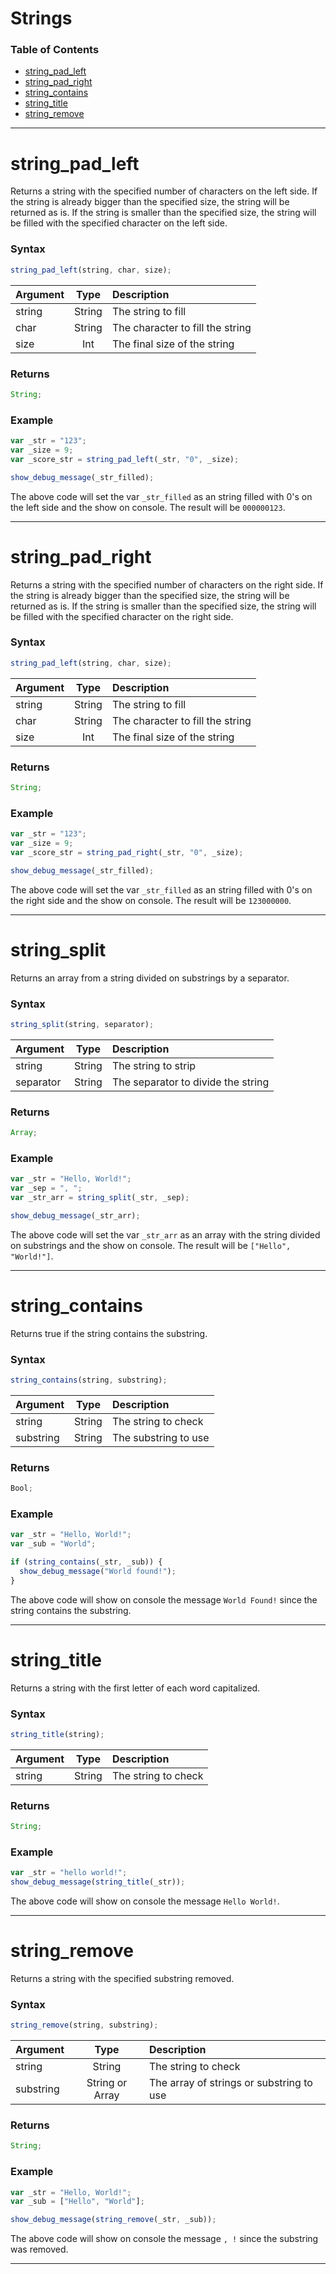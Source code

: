 # Strings

### Table of Contents

- [string_pad_left](#string_pad_left)
- [string_pad_right](#string_pad_right)
- [string_contains](#string_contains)
- [string_title](#string_title)
- [string_remove](#string_remove)

---

# string_pad_left

Returns a string with the specified number of characters on the left side. If the string is already bigger than the specified size, the string will be returned as is. If the string is smaller than the specified size, the string will be filled with the specified character on the left side.

### Syntax

```js
string_pad_left(string, char, size);
```

| Argument |  Type  | Description                      |
| :------- | :----: | :------------------------------- |
| string   | String | The string to fill               |
| char     | String | The character to fill the string |
| size     |  Int   | The final size of the string     |

### Returns

```js
String;
```

### Example

```js
var _str = "123";
var _size = 9;
var _score_str = string_pad_left(_str, "0", _size);

show_debug_message(_str_filled);
```

The above code will set the var `_str_filled` as an string filled with 0's on the left side and the show on console. The result will be `000000123`.

---

# string_pad_right

Returns a string with the specified number of characters on the right side. If the string is already bigger than the specified size, the string will be returned as is. If the string is smaller than the specified size, the string will be filled with the specified character on the right side.

### Syntax

```js
string_pad_left(string, char, size);
```

| Argument |  Type  | Description                      |
| :------- | :----: | :------------------------------- |
| string   | String | The string to fill               |
| char     | String | The character to fill the string |
| size     |  Int   | The final size of the string     |

### Returns

```js
String;
```

### Example

```js
var _str = "123";
var _size = 9;
var _score_str = string_pad_right(_str, "0", _size);

show_debug_message(_str_filled);
```

The above code will set the var `_str_filled` as an string filled with 0's on the right side and the show on console. The result will be `123000000`.

---

# string_split

Returns an array from a string divided on substrings by a separator.

### Syntax

```js
string_split(string, separator);
```

| Argument  |  Type  | Description                        |
| :-------- | :----: | :--------------------------------- |
| string    | String | The string to strip                |
| separator | String | The separator to divide the string |

### Returns

```js
Array;
```

### Example

```js
var _str = "Hello, World!";
var _sep = ", ";
var _str_arr = string_split(_str, _sep);

show_debug_message(_str_arr);
```

The above code will set the var `_str_arr` as an array with the string divided on substrings and the show on console. The result will be `["Hello", "World!"]`.

---

# string_contains

Returns true if the string contains the substring.

### Syntax

```js
string_contains(string, substring);
```

| Argument  |  Type  | Description          |
| :-------- | :----: | :------------------- |
| string    | String | The string to check  |
| substring | String | The substring to use |

### Returns

```js
Bool;
```

### Example

```js
var _str = "Hello, World!";
var _sub = "World";

if (string_contains(_str, _sub)) {
  show_debug_message("World found!");
}
```

The above code will show on console the message `World Found!` since the string contains the substring.

---

# string_title

Returns a string with the first letter of each word capitalized.

### Syntax

```js
string_title(string);
```

| Argument |  Type  | Description         |
| :------- | :----: | :------------------ |
| string   | String | The string to check |

### Returns

```js
String;
```

### Example

```js
var _str = "hello world!";
show_debug_message(string_title(_str));
```

The above code will show on console the message `Hello World!`.

---

# string_remove

Returns a string with the specified substring removed.

### Syntax

```js
string_remove(string, substring);
```

| Argument  |      Type       | Description                              |
| :-------- | :-------------: | :--------------------------------------- |
| string    |     String      | The string to check                      |
| substring | String or Array | The array of strings or substring to use |

### Returns

```js
String;
```

### Example

```js
var _str = "Hello, World!";
var _sub = ["Hello", "World"];

show_debug_message(string_remove(_str, _sub));
```

The above code will show on console the message `, !` since the substring was removed.

---
